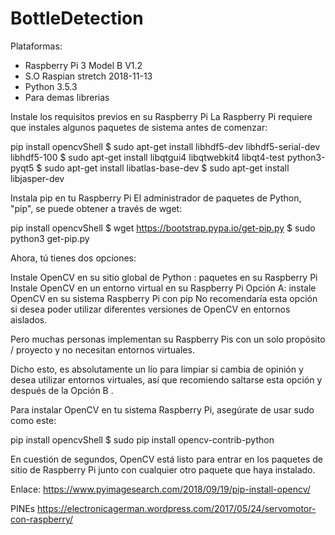 # BottleDetection

Plataformas:
* Raspberry Pi 3 Model B V1.2
* S.O Raspian stretch 2018-11-13
* Python 3.5.3
* Para demas librerias 

Instale los requisitos previos en su Raspberry Pi
La Raspberry Pi requiere que instales algunos paquetes de sistema antes de comenzar:

pip install opencvShell
$ sudo apt-get install libhdf5-dev libhdf5-serial-dev libhdf5-100
$ sudo apt-get install libqtgui4 libqtwebkit4 libqt4-test python3-pyqt5
$ sudo apt-get install libatlas-base-dev
$ sudo apt-get install libjasper-dev


Instala pip en tu Raspberry Pi
El administrador de paquetes de Python, "pip", se puede obtener a través de wget:

pip install opencvShell
$ wget https://bootstrap.pypa.io/get-pip.py
$ sudo python3 get-pip.py


Ahora, tú tienes dos opciones:

Instale OpenCV en su sitio global de Python : paquetes   en su Raspberry Pi
Instale OpenCV en un entorno virtual en su Raspberry Pi
Opción A: instale OpenCV en su sistema Raspberry Pi con pip
No recomendaría esta opción si desea poder utilizar diferentes versiones de OpenCV en entornos aislados.

Pero muchas personas implementan su Raspberry Pis con un solo propósito / proyecto y no necesitan entornos virtuales.

Dicho esto, es absolutamente un lío para limpiar si cambia de opinión y desea utilizar entornos virtuales, así que recomiendo saltarse esta opción y después de la Opción B .

Para instalar OpenCV en tu sistema Raspberry Pi, asegúrate de usar sudo como este:

pip install opencvShell
$ sudo pip install opencv-contrib-python

En cuestión de segundos, OpenCV está listo para entrar en los paquetes de sitio de Raspberry Pi junto con cualquier otro paquete que haya instalado.

Enlace: https://www.pyimagesearch.com/2018/09/19/pip-install-opencv/



PINEs
https://electronicagerman.wordpress.com/2017/05/24/servomotor-con-raspberry/